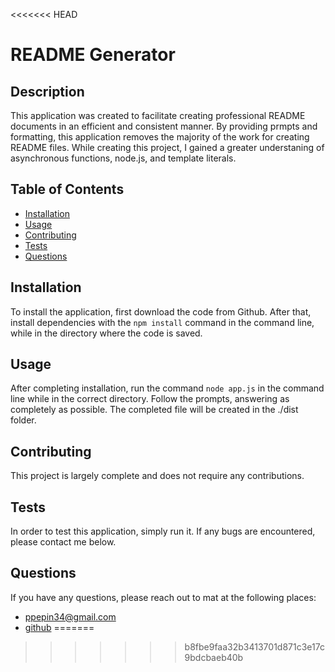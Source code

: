 <<<<<<< HEAD
# README Generator
  

  ## Description

  This application was created to facilitate creating professional README documents in an efficient and consistent manner. By providing prmpts and formatting, this application removes the majority of the work for creating README files. While creating this project, I gained a greater understaning of asynchronous functions, node.js, and template literals.

  ## Table of Contents
  - [Installation](#installation)
  - [Usage](#usage)
  - [Contributing](#contributing)
  - [Tests](#tests)
  - [Questions](#questions)
  

  ## Installation

  To install the application, first download the code from Github. After that, install dependencies with the `npm install` command in the command line, while in the directory where the code is saved.
  
  ## Usage

  After completing installation, run the command `node app.js` in the command line while in the correct directory. Follow the prompts, answering as completely as possible. The completed file will be created in the ./dist folder.

  ## Contributing
  
  This project is largely complete and does not require any contributions.

  ## Tests
  
  In order to test this application, simply run it. If any bugs are encountered, please contact me below.

  ## Questions

  If you have any questions, please reach out to mat at the following places:
  
  - ppepin34@gmail.com
  - [github](github.com/ppepin34)
=======
>>>>>>> b8fbe9faa32b3413701d871c3e17c9bdcbaeb40b

  
